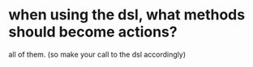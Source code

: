 # when using the dsl, what methods should become actions?

all of them.  (so make your call to the dsl accordingly)

